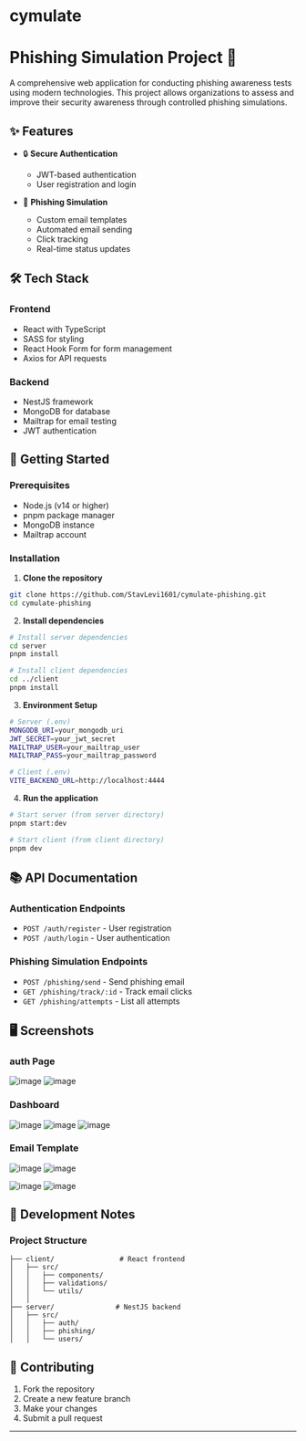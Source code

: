 # cymulate
# Phishing Simulation Project 🎣

A comprehensive web application for conducting phishing awareness tests using modern technologies. This project allows organizations to assess and improve their security awareness through controlled phishing simulations.

## ✨ Features

- 🔒 **Secure Authentication**
  - JWT-based authentication
  - User registration and login

- 📧 **Phishing Simulation**
  - Custom email templates
  - Automated email sending
  - Click tracking
  - Real-time status updates

## 🛠 Tech Stack

### Frontend
- React with TypeScript
- SASS for styling
- React Hook Form for form management
- Axios for API requests

### Backend
- NestJS framework
- MongoDB for database
- Mailtrap for email testing
- JWT authentication

## 🚀 Getting Started

### Prerequisites
- Node.js (v14 or higher)
- pnpm package manager
- MongoDB instance
- Mailtrap account

### Installation

1. **Clone the repository**
```bash
git clone https://github.com/StavLevi1601/cymulate-phishing.git
cd cymulate-phishing
```

2. **Install dependencies**
```bash
# Install server dependencies
cd server
pnpm install

# Install client dependencies
cd ../client
pnpm install
```

3. **Environment Setup**
```bash
# Server (.env)
MONGODB_URI=your_mongodb_uri
JWT_SECRET=your_jwt_secret
MAILTRAP_USER=your_mailtrap_user
MAILTRAP_PASS=your_mailtrap_password

# Client (.env)
VITE_BACKEND_URL=http://localhost:4444
```

4. **Run the application**
```bash
# Start server (from server directory)
pnpm start:dev

# Start client (from client directory)
pnpm dev
```

## 📚 API Documentation

### Authentication Endpoints
- `POST /auth/register` - User registration
- `POST /auth/login` - User authentication

### Phishing Simulation Endpoints
- `POST /phishing/send` - Send phishing email
- `GET /phishing/track/:id` - Track email clicks
- `GET /phishing/attempts` - List all attempts

## 🖥 Screenshots

### auth Page
![image](https://github.com/user-attachments/assets/54214df5-4f34-4085-9159-f28c4fefdc15)
![image](https://github.com/user-attachments/assets/d98c03d0-57df-4c14-9bd6-fbb3ab9c055f)


### Dashboard
![image](https://github.com/user-attachments/assets/c6ac7d56-6468-4802-8b5a-a61ecbe0be3b)
![image](https://github.com/user-attachments/assets/1b35997b-21d8-402c-b683-570f2f1b2b6c)
![image](https://github.com/user-attachments/assets/1a6165e7-5596-4322-bf81-1e3de7cb250f)


### Email Template
![image](https://github.com/user-attachments/assets/fb0a49d3-0e08-4548-a635-35673813a517)
![image](https://github.com/user-attachments/assets/fb485b55-c929-4459-8c0f-73acf557985c)

![image](https://github.com/user-attachments/assets/7938b51b-ca3e-4549-96d3-74a49fb563f1)
![image](https://github.com/user-attachments/assets/476cd228-87d0-4ecd-a198-04310e842531)


## 📝 Development Notes

### Project Structure
```
├── client/                # React frontend
│   ├── src/
│   │   ├── components/
│   │   ├── validations/
│   │   └── utils/
│   │
├── server/               # NestJS backend
│   ├── src/
│   │   ├── auth/
│   │   ├── phishing/
│   │   └── users/
```

## 🤝 Contributing

1. Fork the repository
2. Create a new feature branch
3. Make your changes
4. Submit a pull request

---
